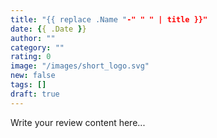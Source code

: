 ```yaml
---
title: "{{ replace .Name "-" " " | title }}"
date: {{ .Date }}
author: ""
category: ""
rating: 0
image: "/images/short_logo.svg"
new: false
tags: []
draft: true
---
```


Write your review content here... 